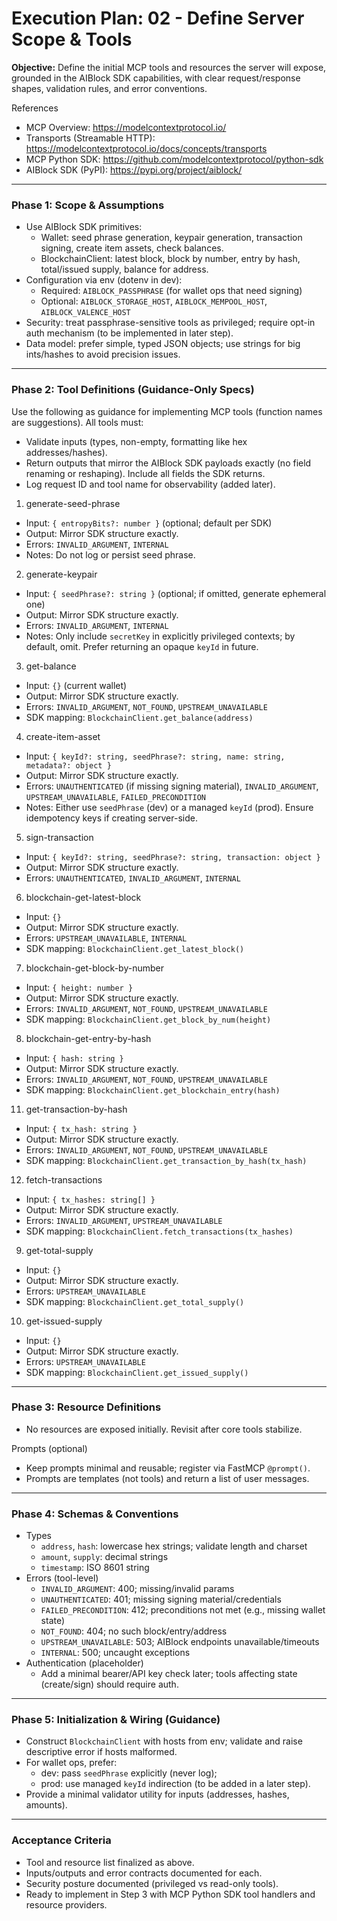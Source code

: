 # Execution Plan: 02 - Define Server Scope & Tools

**Objective:** Define the initial MCP tools and resources the server will expose, grounded in the AIBlock SDK capabilities, with clear request/response shapes, validation rules, and error conventions.

References
- MCP Overview: https://modelcontextprotocol.io/
- Transports (Streamable HTTP): https://modelcontextprotocol.io/docs/concepts/transports
- MCP Python SDK: https://github.com/modelcontextprotocol/python-sdk
- AIBlock SDK (PyPI): https://pypi.org/project/aiblock/

---

### Phase 1: Scope & Assumptions

- Use AIBlock SDK primitives:
  - Wallet: seed phrase generation, keypair generation, transaction signing, create item assets, check balances.
  - BlockchainClient: latest block, block by number, entry by hash, total/issued supply, balance for address.
- Configuration via env (dotenv in dev):
  - Required: `AIBLOCK_PASSPHRASE` (for wallet ops that need signing)
  - Optional: `AIBLOCK_STORAGE_HOST`, `AIBLOCK_MEMPOOL_HOST`, `AIBLOCK_VALENCE_HOST`
- Security: treat passphrase-sensitive tools as privileged; require opt-in auth mechanism (to be implemented in later step).
- Data model: prefer simple, typed JSON objects; use strings for big ints/hashes to avoid precision issues.

---

### Phase 2: Tool Definitions (Guidance-Only Specs)

Use the following as guidance for implementing MCP tools (function names are suggestions). All tools must:
- Validate inputs (types, non-empty, formatting like hex addresses/hashes).
- Return outputs that mirror the AIBlock SDK payloads exactly (no field renaming or reshaping). Include all fields the SDK returns.
- Log request ID and tool name for observability (added later).

1) generate-seed-phrase
- Input: `{ entropyBits?: number }` (optional; default per SDK)
- Output: Mirror SDK structure exactly.
- Errors: `INVALID_ARGUMENT`, `INTERNAL`
- Notes: Do not log or persist seed phrase.

2) generate-keypair
- Input: `{ seedPhrase?: string }` (optional; if omitted, generate ephemeral one)
- Output: Mirror SDK structure exactly.
- Errors: `INVALID_ARGUMENT`, `INTERNAL`
- Notes: Only include `secretKey` in explicitly privileged contexts; by default, omit. Prefer returning an opaque `keyId` in future.

3) get-balance
- Input: `{}` (current wallet)
- Output: Mirror SDK structure exactly.
- Errors: `INVALID_ARGUMENT`, `NOT_FOUND`, `UPSTREAM_UNAVAILABLE`
- SDK mapping: `BlockchainClient.get_balance(address)`

4) create-item-asset
- Input: `{ keyId?: string, seedPhrase?: string, name: string, metadata?: object }`
- Output: Mirror SDK structure exactly.
- Errors: `UNAUTHENTICATED` (if missing signing material), `INVALID_ARGUMENT`, `UPSTREAM_UNAVAILABLE`, `FAILED_PRECONDITION`
- Notes: Either use `seedPhrase` (dev) or a managed `keyId` (prod). Ensure idempotency keys if creating server-side.

5) sign-transaction
- Input: `{ keyId?: string, seedPhrase?: string, transaction: object }`
- Output: Mirror SDK structure exactly.
- Errors: `UNAUTHENTICATED`, `INVALID_ARGUMENT`, `INTERNAL`

6) blockchain-get-latest-block
- Input: `{}`
- Output: Mirror SDK structure exactly.
- Errors: `UPSTREAM_UNAVAILABLE`, `INTERNAL`
- SDK mapping: `BlockchainClient.get_latest_block()`

7) blockchain-get-block-by-number
- Input: `{ height: number }`
- Output: Mirror SDK structure exactly.
- Errors: `INVALID_ARGUMENT`, `NOT_FOUND`, `UPSTREAM_UNAVAILABLE`
- SDK mapping: `BlockchainClient.get_block_by_num(height)`

8) blockchain-get-entry-by-hash
- Input: `{ hash: string }`
- Output: Mirror SDK structure exactly.
- Errors: `INVALID_ARGUMENT`, `NOT_FOUND`, `UPSTREAM_UNAVAILABLE`
- SDK mapping: `BlockchainClient.get_blockchain_entry(hash)`
11) get-transaction-by-hash
- Input: `{ tx_hash: string }`
- Output: Mirror SDK structure exactly.
- Errors: `INVALID_ARGUMENT`, `NOT_FOUND`, `UPSTREAM_UNAVAILABLE`
- SDK mapping: `BlockchainClient.get_transaction_by_hash(tx_hash)`

12) fetch-transactions
- Input: `{ tx_hashes: string[] }`
- Output: Mirror SDK structure exactly.
- Errors: `INVALID_ARGUMENT`, `UPSTREAM_UNAVAILABLE`
- SDK mapping: `BlockchainClient.fetch_transactions(tx_hashes)`

9) get-total-supply
- Input: `{}`
- Output: Mirror SDK structure exactly.
- Errors: `UPSTREAM_UNAVAILABLE`
- SDK mapping: `BlockchainClient.get_total_supply()`

10) get-issued-supply
- Input: `{}`
- Output: Mirror SDK structure exactly.
- Errors: `UPSTREAM_UNAVAILABLE`
- SDK mapping: `BlockchainClient.get_issued_supply()`

---

### Phase 3: Resource Definitions

- No resources are exposed initially. Revisit after core tools stabilize.

Prompts (optional)
- Keep prompts minimal and reusable; register via FastMCP `@prompt()`.
- Prompts are templates (not tools) and return a list of user messages.

---

### Phase 4: Schemas & Conventions

- Types
  - `address`, `hash`: lowercase hex strings; validate length and charset
  - `amount`, `supply`: decimal strings
  - `timestamp`: ISO 8601 string
- Errors (tool-level)
  - `INVALID_ARGUMENT`: 400; missing/invalid params
  - `UNAUTHENTICATED`: 401; missing signing material/credentials
  - `FAILED_PRECONDITION`: 412; preconditions not met (e.g., missing wallet state)
  - `NOT_FOUND`: 404; no such block/entry/address
  - `UPSTREAM_UNAVAILABLE`: 503; AIBlock endpoints unavailable/timeouts
  - `INTERNAL`: 500; uncaught exceptions
- Authentication (placeholder)
  - Add a minimal bearer/API key check later; tools affecting state (create/sign) should require auth.

---

### Phase 5: Initialization & Wiring (Guidance)

- Construct `BlockchainClient` with hosts from env; validate and raise descriptive error if hosts malformed.
- For wallet ops, prefer:
  - dev: pass `seedPhrase` explicitly (never log);
  - prod: use managed `keyId` indirection (to be added in a later step).
- Provide a minimal validator utility for inputs (addresses, hashes, amounts).

---

### Acceptance Criteria
- Tool and resource list finalized as above.
- Inputs/outputs and error contracts documented for each.
- Security posture documented (privileged vs read-only tools).
- Ready to implement in Step 3 with MCP Python SDK tool handlers and resource providers.
